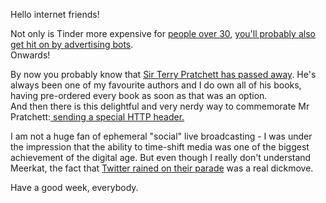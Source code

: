Hello internet friends!

Not only is Tinder more expensive for [people over 30](http://qz.com/353881/over-30-tinder-thinks-you-should-pay-more-for-its-premium-service/), [you'll probably also get hit on by advertising bots](http://www.adweek.com/adfreak/tinder-users-sxsw-are-falling-woman-shes-not-what-she-appears-163486).  
Onwards!

By now you probably know that [Sir Terry Pratchett has passed away](http://m.bbc.com/news/entertainment-arts-31858156). He's always been one of my favourite authors and I do own all of his books, having pre-ordered every book as soon as that was an option.  
And then there is this delightful and very nerdy way to commemorate Mr Pratchett:[ sending a special HTTP header.](http://www.gnuterrypratchett.com/)

I am not a huge fan of ephemeral "social" live broadcasting - I was under the impression that the ability to time-shift media was one of the biggest achievement of the digital age. But even though I really don't understand Meerkat, the fact that [Twitter rained on their parade](http://www.theverge.com/2015/3/13/8213255/twitter-cuts-meerkat-off-from-its-social-graph-just-as-sxsw-gets) was a real dickmove.

Have a good week, everybody.